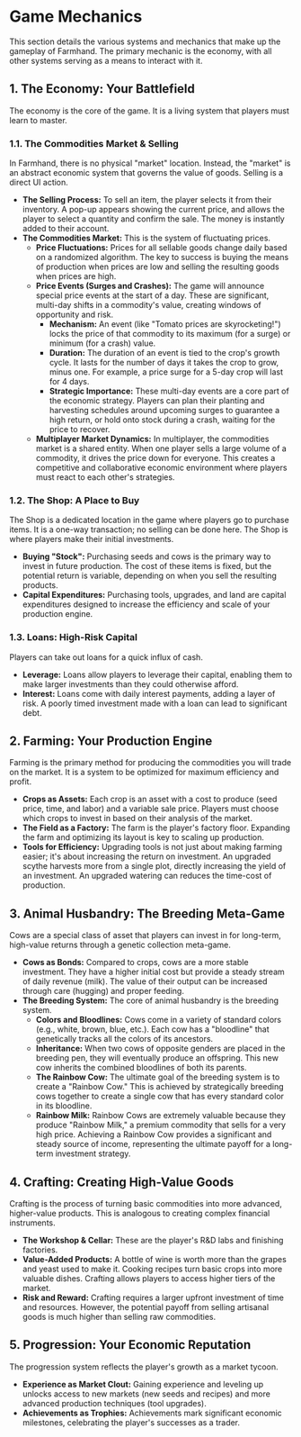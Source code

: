 # Game Mechanics

This section details the various systems and mechanics that make up the gameplay of Farmhand. The primary mechanic is the economy, with all other systems serving as a means to interact with it.

## 1. The Economy: Your Battlefield

The economy is the core of the game. It is a living system that players must learn to master.

### 1.1. The Commodities Market & Selling

In Farmhand, there is no physical "market" location. Instead, the "market" is an abstract economic system that governs the value of goods. Selling is a direct UI action.

*   **The Selling Process:** To sell an item, the player selects it from their inventory. A pop-up appears showing the current price, and allows the player to select a quantity and confirm the sale. The money is instantly added to their account.
*   **The Commodities Market:** This is the system of fluctuating prices.
    *   **Price Fluctuations:** Prices for all sellable goods change daily based on a randomized algorithm. The key to success is buying the means of production when prices are low and selling the resulting goods when prices are high.
    *   **Price Events (Surges and Crashes):** The game will announce special price events at the start of a day. These are significant, multi-day shifts in a commodity's value, creating windows of opportunity and risk.
        *   **Mechanism:** An event (like "Tomato prices are skyrocketing!") locks the price of that commodity to its maximum (for a surge) or minimum (for a crash) value.
        *   **Duration:** The duration of an event is tied to the crop's growth cycle. It lasts for the number of days it takes the crop to grow, minus one. For example, a price surge for a 5-day crop will last for 4 days.
        *   **Strategic Importance:** These multi-day events are a core part of the economic strategy. Players can plan their planting and harvesting schedules around upcoming surges to guarantee a high return, or hold onto stock during a crash, waiting for the price to recover.
    *   **Multiplayer Market Dynamics:** In multiplayer, the commodities market is a shared entity. When one player sells a large volume of a commodity, it drives the price down for everyone. This creates a competitive and collaborative economic environment where players must react to each other's strategies.

### 1.2. The Shop: A Place to Buy

The Shop is a dedicated location in the game where players go to purchase items. It is a one-way transaction; no selling can be done here. The Shop is where players make their initial investments.

*   **Buying "Stock":** Purchasing seeds and cows is the primary way to invest in future production. The cost of these items is fixed, but the potential return is variable, depending on when you sell the resulting products.
*   **Capital Expenditures:** Purchasing tools, upgrades, and land are capital expenditures designed to increase the efficiency and scale of your production engine.

### 1.3. Loans: High-Risk Capital

Players can take out loans for a quick influx of cash.

*   **Leverage:** Loans allow players to leverage their capital, enabling them to make larger investments than they could otherwise afford.
*   **Interest:** Loans come with daily interest payments, adding a layer of risk. A poorly timed investment made with a loan can lead to significant debt.

## 2. Farming: Your Production Engine

Farming is the primary method for producing the commodities you will trade on the market. It is a system to be optimized for maximum efficiency and profit.

*   **Crops as Assets:** Each crop is an asset with a cost to produce (seed price, time, and labor) and a variable sale price. Players must choose which crops to invest in based on their analysis of the market.
*   **The Field as a Factory:** The farm is the player's factory floor. Expanding the farm and optimizing its layout is key to scaling up production.
*   **Tools for Efficiency:** Upgrading tools is not just about making farming easier; it's about increasing the return on investment. An upgraded scythe harvests more from a single plot, directly increasing the yield of an investment. An upgraded watering can reduces the time-cost of production.

## 3. Animal Husbandry: The Breeding Meta-Game

Cows are a special class of asset that players can invest in for long-term, high-value returns through a genetic collection meta-game.

*   **Cows as Bonds:** Compared to crops, cows are a more stable investment. They have a higher initial cost but provide a steady stream of daily revenue (milk). The value of their output can be increased through care (hugging) and proper feeding.
*   **The Breeding System:** The core of animal husbandry is the breeding system.
    *   **Colors and Bloodlines:** Cows come in a variety of standard colors (e.g., white, brown, blue, etc.). Each cow has a "bloodline" that genetically tracks all the colors of its ancestors.
    *   **Inheritance:** When two cows of opposite genders are placed in the breeding pen, they will eventually produce an offspring. This new cow inherits the combined bloodlines of both its parents.
    *   **The Rainbow Cow:** The ultimate goal of the breeding system is to create a "Rainbow Cow." This is achieved by strategically breeding cows together to create a single cow that has every standard color in its bloodline.
    *   **Rainbow Milk:** Rainbow Cows are extremely valuable because they produce "Rainbow Milk," a premium commodity that sells for a very high price. Achieving a Rainbow Cow provides a significant and steady source of income, representing the ultimate payoff for a long-term investment strategy.

## 4. Crafting: Creating High-Value Goods

Crafting is the process of turning basic commodities into more advanced, higher-value products. This is analogous to creating complex financial instruments.

*   **The Workshop & Cellar:** These are the player's R&D labs and finishing factories.
*   **Value-Added Products:** A bottle of wine is worth more than the grapes and yeast used to make it. Cooking recipes turn basic crops into more valuable dishes. Crafting allows players to access higher tiers of the market.
*   **Risk and Reward:** Crafting requires a larger upfront investment of time and resources. However, the potential payoff from selling artisanal goods is much higher than selling raw commodities.

## 5. Progression: Your Economic Reputation

The progression system reflects the player's growth as a market tycoon.

*   **Experience as Market Clout:** Gaining experience and leveling up unlocks access to new markets (new seeds and recipes) and more advanced production techniques (tool upgrades).
*   **Achievements as Trophies:** Achievements mark significant economic milestones, celebrating the player's successes as a trader.
